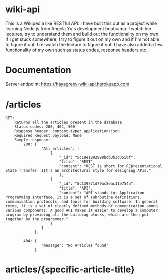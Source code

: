 # wiki-api
This is a Wikipedia like RESTful API. I have built this out as a project while learning Node.js from Angela Yu's development bootcamp. I watch her lectures, try to understand them and build out the functionality on my own. If I get stuck somewhere, I try to figure it out on my own and if I'm not able to figure it out, I re-watch the lecture to figure it out. I have also added a few functionality of my own such as status codes, response headers etc.,

# Documentation
Server endpoint: https://hayagreev-wiki-api.herokuapp.com

# /articles
```
GET: 
    Returns all the articles present in the database
    Status codes: 200, 404, 500
    Response header: content-type: application/json
    Required Request payload: None
    Sample response: 
        200: {
                "All articles": [
                    {
                        "_id": "5c18e1892998bdb3b3d355bf",
                        "title": "REST",
                        "content": "REST is short for REpresentational State Transfer. IIt's an architectural style for designing APIs."
                        },
                    {
                        "_id": "5c139771d79ac8eac11e754a",
                        "title": "API",
                        "content": "API stands for Application Programming Interface. It is a set of subroutine definitions, communication protocols, and tools for building software. In general terms, it is a set of clearly defined methods of communication among various components. A good API makes it easier to develop a computer program by providing all the building blocks, which are then put together by the programmer."
                    }
                ]
             }, 
             
        404: {
                "message": "No Articles found"
             }
```
# articles/{specific-article-title}